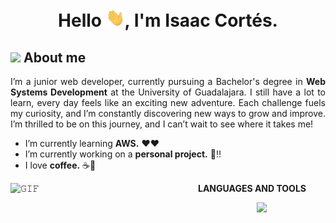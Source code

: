 <h1 align="center">Hello <img src="https://raw.githubusercontent.com/ABSphreak/ABSphreak/master/gifs/Hi.gif" width="30px">, I'm Isaac Cortés.</h1>

## <picture><img src = "https://github.com/7oSkaaa/7oSkaaa/blob/main/Images/about_me.gif?raw=true" width = 30px></picture> About me

<p align="justify">
    I’m a junior web developer, currently pursuing a Bachelor's degree in <b>Web Systems Development</b> at the University of Guadalajara.
    I still have a lot to learn, every day feels like an exciting new adventure. Each challenge fuels my curiosity, and I’m constantly discovering new ways to grow and improve.
    I’m thrilled to be on this journey, and I can’t wait to see where it takes me!
</p>

- I’m currently learning **AWS.** :heart::heart: 
- I’m currently working on a **personal project.** :eyes::bangbang:
- I love **coffee.** :coffee::sparkling_heart:

<a target="_blank"><img align="left" height="300" width="300" alt="𝙶𝙸𝙵" src="https://github.com/JayantGoel001/JayantGoel001/blob/master/GIF/github.gif"></a>

**LANGUAGES AND TOOLS**
<p align="center">
  <a href="https://skillicons.dev">
      <img src="https://skillicons.dev/icons?i=sql,typescript,js,html,css,tailwind,react,nextjs,nodejs,express,mysql,postgresql,mongodb,git&perline=5" />
  </a>
</p>
